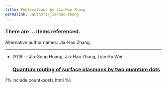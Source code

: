 ```yaml
---
title: Publications by Jia-Hao Zhang
permalink: /authors/jia-hao-zhang
---
```


<h3 id="number-posts">There are ... items referenced.</h3>
<p id='info-authors'>Alternative author names: Jia-Hao Zhang.</p>
<hr />
<ul class="post-list">
<li><span class='post-meta'>2019 -- Jin-Song Huang, Jia-Hao Zhang, Lian-Fu Wei</span><h3><a class='post-link' href="{{ site.baseurl }}/quantum-routing-of-surface-plasmons-by-two-quantum-dots">Quantum routing of surface plasmons by two quantum dots</a></h3></li>

</ul>
{% include count-posts.html %}
